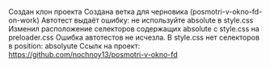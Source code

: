 Создан клон проекта
Создана ветка для черновика (posmotri-v-okno-fd-on-work)
Автотест выдаёт ошибку: не используйте absolute в style.css
Изменил расположение селекторов содержащих absolute с style.css на preloader.css
Ошибка автотестов не исчезла. В style.css нет селекторов в position: absolyute
Ссылк на проект: https://github.com/nochnoy13/posmotri-v-okno-fd